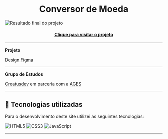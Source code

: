 <h1 align="center">
  <br>Conversor de Moeda
</h1>

![Resultado final do projeto](https://github.com/user-attachments/assets/a2da29eb-c6c6-48ac-a1e8-076008ea021e)


<h4 align="center"><a href="https://conversor-moeda-taupe.vercel.app/">Clique para visitar o projeto</a></h4>

---

**Projeto**

[Design Figma](https://www.figma.com/design/09yldzYB6QhR5VZOyEzODl/Conversor_Moeda?node-id=0-1&node-type=canvas&t=Vtx0D0gZhDkCzabx-0)

---

**Grupo de Estudos**

[Creatusdev](https://www.linkedin.com/company/creatusdev/about/) em parceria com a [AGES](https://www.ages.pucrs.br/)

---

## 💼 Tecnologias utilizadas

Para o desenvolvimento deste site utilizei as seguintes tecnologias:

![HTML5](https://img.shields.io/badge/html5-%23E34F26.svg?style=for-the-badge&logo=html5&logoColor=white)
![CSS3](https://img.shields.io/badge/css3-%231572B6.svg?style=for-the-badge&logo=css3&logoColor=white)
![JavaScript](https://img.shields.io/badge/javascript-%23323330.svg?style=for-the-badge&logo=javascript&logoColor=%23F7DF1E)

---

